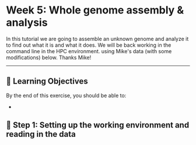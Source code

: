 # Week 5: Whole genome assembly & analysis

In this tutorial we are going to assemble an unknown genome and analyze it to find out what it is and what it does.
We will be back working in the command line in the HPC environment. 
using Mike's data (with some modifications) below. Thanks Mike!

---
## 🧠 Learning Objectives

By the end of this exercise, you should be able to:

- 

## 🧪 Step 1: Setting up the working environment and reading in the data
